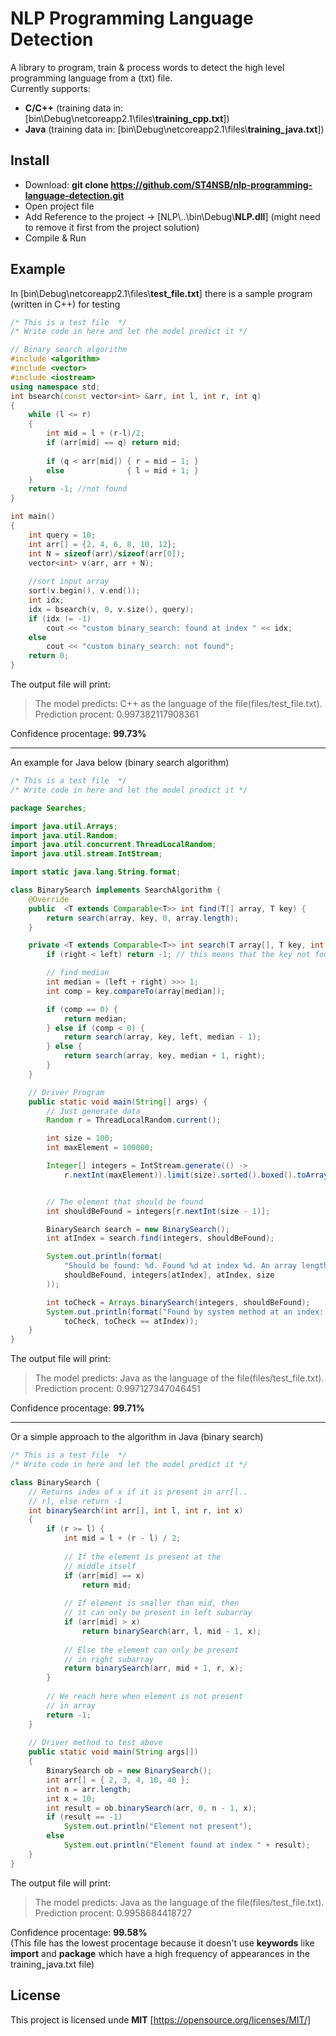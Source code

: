 # NLP Programming Language Detection
A library to program, train & process words to detect the high level programming language from a (txt) file.  
Currently supports:  
+ **C/C++** (training data in: [bin\\Debug\\netcoreapp2.1\\files\\**training_cpp.txt**])  
+ **Java** (training data in: [bin\\Debug\\netcoreapp2.1\\files\\**training_java.txt**])

## Install
+ Download: **git clone https://github.com/ST4NSB/nlp-programming-language-detection.git**
+ Open project file  
+ Add Reference to the project -> [NLP\\..\bin\Debug\\**NLP.dll**] (might need to remove it first from the project solution)  
+ Compile & Run  

## Example
In [bin\\Debug\\netcoreapp2.1\\files\\**test_file.txt**] there is a sample program (written in C++) for testing

```cpp
/* This is a test file  */
/* Write code in here and let the model predict it */

// Binary search algorithm
#include <algorithm>
#include <vector>
#include <iostream>
using namespace std;
int bsearch(const vector<int> &arr, int l, int r, int q)
{ 
    while (l <= r) 
    {
        int mid = l + (r-l)/2;
        if (arr[mid] == q) return mid; 
        
        if (q < arr[mid]) { r = mid — 1; } 
        else              { l = mid + 1; }
    }
    return -1; //not found
}

int main()
{
    int query = 10; 
    int arr[] = {2, 4, 6, 8, 10, 12};
    int N = sizeof(arr)/sizeof(arr[0]);
    vector<int> v(arr, arr + N); 
    
    //sort input array
    sort(v.begin(), v.end());
    int idx;
    idx = bsearch(v, 0, v.size(), query);
    if (idx != -1)
        cout << "custom binary_search: found at index " << idx;    
    else 
        cout << "custom binary_search: not found";
    return 0;
}
```

The output file will print: 
> The model predicts: C++ as the language of the file(files/test_file.txt).    
> Prediction procent: 0.997382117908361    

Confidence procentage: **99.73%**   

---
An example for Java below (binary search algorithm)

```java
/* This is a test file  */
/* Write code in here and let the model predict it */

package Searches;

import java.util.Arrays;
import java.util.Random;
import java.util.concurrent.ThreadLocalRandom;
import java.util.stream.IntStream;

import static java.lang.String.format;

class BinarySearch implements SearchAlgorithm {
    @Override
    public  <T extends Comparable<T>> int find(T[] array, T key) {
        return search(array, key, 0, array.length);
    }

    private <T extends Comparable<T>> int search(T array[], T key, int left, int right){
        if (right < left) return -1; // this means that the key not found

        // find median
        int median = (left + right) >>> 1;
        int comp = key.compareTo(array[median]);

        if (comp == 0) {
            return median;
        } else if (comp < 0) {
            return search(array, key, left, median - 1);
        } else {
            return search(array, key, median + 1, right);
        }
    }

    // Driver Program
    public static void main(String[] args) {
        // Just generate data
        Random r = ThreadLocalRandom.current();

        int size = 100;
        int maxElement = 100000;

        Integer[] integers = IntStream.generate(() -> 
            r.nextInt(maxElement)).limit(size).sorted().boxed().toArray(Integer[]::new);


        // The element that should be found
        int shouldBeFound = integers[r.nextInt(size - 1)];

        BinarySearch search = new BinarySearch();
        int atIndex = search.find(integers, shouldBeFound);

        System.out.println(format(
            "Should be found: %d. Found %d at index %d. An array length %d",
            shouldBeFound, integers[atIndex], atIndex, size
        ));

        int toCheck = Arrays.binarySearch(integers, shouldBeFound);
        System.out.println(format("Found by system method at an index: %d. Is equal: %b", 
            toCheck, toCheck == atIndex));
    }
}
```

The output file will print: 
> The model predicts: Java as the language of the file(files/test_file.txt).     
> Prediction procent: 0.997127347046451    

Confidence procentage: **99.71%**  

---
Or a simple approach to the algorithm in Java (binary search)

```java
/* This is a test file  */
/* Write code in here and let the model predict it */

class BinarySearch { 
    // Returns index of x if it is present in arr[l.. 
    // r], else return -1 
    int binarySearch(int arr[], int l, int r, int x) 
    { 
        if (r >= l) { 
            int mid = l + (r - l) / 2; 
  
            // If the element is present at the 
            // middle itself 
            if (arr[mid] == x) 
                return mid; 
  
            // If element is smaller than mid, then 
            // it can only be present in left subarray 
            if (arr[mid] > x) 
                return binarySearch(arr, l, mid - 1, x); 
  
            // Else the element can only be present 
            // in right subarray 
            return binarySearch(arr, mid + 1, r, x); 
        } 
  
        // We reach here when element is not present 
        // in array 
        return -1; 
    } 
  
    // Driver method to test above 
    public static void main(String args[]) 
    { 
        BinarySearch ob = new BinarySearch(); 
        int arr[] = { 2, 3, 4, 10, 40 }; 
        int n = arr.length; 
        int x = 10; 
        int result = ob.binarySearch(arr, 0, n - 1, x); 
        if (result == -1) 
            System.out.println("Element not present"); 
        else
            System.out.println("Element found at index " + result); 
    } 
} 

```

The output file will print:  
> The model predicts: Java as the language of the file(files/test_file.txt).   
> Prediction procent: 0.9958684418727  

Confidence procentage: **99.58%**   
(This file has the lowest procentage because it doesn't use **keywords** like **import** and **package** 
which have a high frequency of appearances in the training_java.txt file)

## License
This project is licensed unde **MIT** [https://opensource.org/licenses/MIT/]

